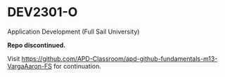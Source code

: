 # DEV2301-O
Application Development (Full Sail University)

**Repo discontinued.**

Visit https://github.com/APD-Classroom/apd-github-fundamentals-m13-VargaAaron-FS for continuation.
